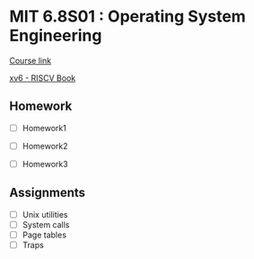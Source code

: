 # MIT 6.8S01 : Operating System Engineering

[Course link](https://pdos.csail.mit.edu/6.S081/2020/)

[xv6 - RISCV Book](https://github.com/Lewisjohnward/MIT-6.S081/blob/main/resources/xv6-riscv.pdf)

## Homework
- [ ] Homework1
- [ ] Homework2
- [ ] Homework3


## Assignments
- [ ] Unix utilities
- [ ] System calls
- [ ] Page tables
- [ ] Traps
